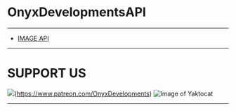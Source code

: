 # OnyxDevelopmentsAPI
---------------------
* [IMAGE API](./imageapi.md)
---------------------
# SUPPORT US
![](https://api.darealytygrunn1.repl.co/img/22.jpg)(https://www.patreon.com/OnyxDevelopments)
![Image of Yaktocat](https://octodex.github.com/images/yaktocat.png)

---------------------

